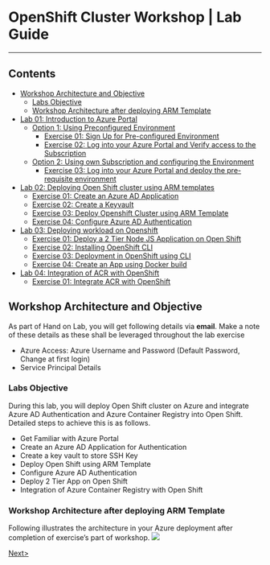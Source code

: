 # OpenShift Cluster Workshop | Lab Guide

***

## Contents
<!-- TOC -->

* [Workshop Architecture and Objective](#workshop-architecture-and-objective)
   * [Labs Objective](#labs-objective)	
   * [Workshop Architecture after deploying ARM Template](#workshop-architecture-after-deploying-arm-template)	
* [Lab 01: Introduction to Azure Portal](docs/Lab%2001:%20Introduction-to-Azure-Portal.md)	
   * [Option 1: Using Preconfigured Environment](docs//Lab%2001:%20Introduction-to-Azure-Portal.md#option-1-using-preconfigured-environment)
     * [Exercise 01: Sign Up for Pre-configured Environment](docs//Lab%2001:%20Introduction-to-Azure-Portal.md#exercise-01-sign-up-for-pre-configured-environment)     
     * [Exercise 02: Log into your Azure Portal and Verify access to the Subscription](docs//Lab%2001:%20Introduction-to-Azure-Portal.md#exercise-02-log-into-your-azure-portal-and-verify-access-to-the-subscription)
   * [Option 2: Using own Subscription and configuring the Environment](docs//Lab%2001:%20Introduction-to-Azure-Portal.md#option-2-using-own-subscription-and-configuring-the-environment)
     * [Exercise 03: Log into your Azure Portal and deploy the pre-requisite environment](docs/Lab%2001:%20Introduction-to-Azure-Portal.md#exercise-03-log-into-your-azure-portal-and-deploy-the-pre-requisite-environment)
* [Lab 02: Deploying Open Shift cluster using ARM templates](docs/Lab%2002:%20Deploying-OpenShift-cluster-using-ARM-templates.md)
   * [Exercise 01: Create an Azure AD Application](docs/Lab%2002:%20Deploying-OpenShift-cluster-using-ARM-templates.md#exercise-01-create-an-azure-ad-application)
   * [Exercise 02: Create a Keyvault](docs/Lab%2002:%20Deploying-OpenShift-cluster-using-ARM-templates.md#exercise-02-create-a-keyvault)
   * [Exercise 03: Deploy Openshift Cluster using ARM Template](docs/Lab%2002:%20Deploying-OpenShift-cluster-using-ARM-templates.md#exercise-03-deploy-openshift-cluster-using-arm-template)
   * [Exercise 04: Configure Azure AD Authentication](docs/Lab%2002:%20Deploying-OpenShift-cluster-using-ARM-templates.md#exercise-04-configure-azure-ad-authentication)
* [Lab 03: Deploying workload on Openshift](docs/Lab%2003:%20Deploying-workload-on-Openshift.md)
   * [Exercise 01: Deploy a 2 Tier Node JS Application on Open Shift](docs/Lab%2003:%20Deploying-workload-on-Openshift.md#exercise-01-deploy-a-2-tier-node-js-application-on-open-shift)
   * [Exercise 02: Installing OpenShift CLI](docs/Lab%2003:%20Deploying-workload-on-Openshift.md#exercise-02-installing-openshift-cli)
   * [Exercise 03: Deployment in OpenShift using CLI](docs/Lab%2003:%20Deploying-workload-on-Openshift.md#exercise-03-deployment-in-openshift-using-cli)
   * [Exercise 04: Create an App using Docker build](docs/Lab%2003:%20Deploying-workload-on-Openshift.md#exercise-04-create-an-app-using-docker-build)
* [Lab 04: Integration of ACR with OpenShift](docs/Lab%2004:%20Integration-of-ACR-%20with-OpenShift.md)
   * [Exercise 01: Integrate ACR with OpenShift](docs/Lab%2004:%20Integration-of-ACR-%20with-OpenShift.md#exercise-01-integrate-acr-with-openshift)
<!-- /TOC -->

## Workshop Architecture and Objective
 As part of Hand on Lab, you will get following details via **email**. Make a note of these details as these shall be leveraged throughout the lab exercise
- Azure Access: Azure Username and Password (Default Password, Change at first login)
- Service Principal Details

### Labs Objective
During this lab, you will deploy Open Shift cluster on Azure and integrate Azure AD Authentication and Azure Container Registry into Open Shift. Detailed steps to achieve this is as follows.
- Get Familiar with Azure Portal
-	Create an Azure AD Application for Authentication
-	Create a key vault to store SSH Key
-	Deploy Open Shift using ARM Template
-	Configure Azure AD Authentication
-	Deploy 2 Tier App on Open Shift
-	Integration of Azure Container Registry with Open Shift

### Workshop Architecture after deploying ARM Template
Following illustrates the architecture in your Azure deployment after completion of exercise’s part of workshop.
<img src="images/1workshop_arch.jpg"/>

[Next>](docs/Lab%2001:%20Introduction-to-Azure-Portal.md)
